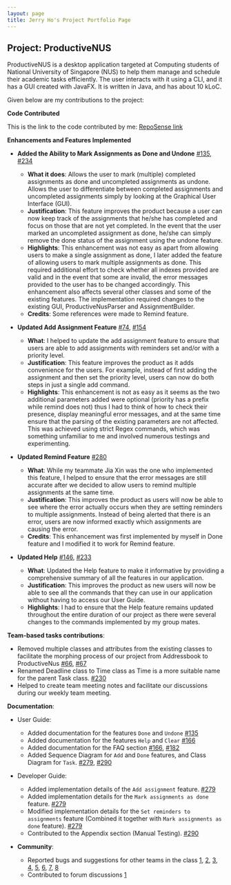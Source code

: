 ```yaml
---
layout: page
title: Jerry Ho's Project Portfolio Page
---
```


## Project: ProductiveNUS

ProductiveNUS is a desktop application targeted at Computing students of National University of Singapore (NUS) to help them manage and schedule their academic tasks efficiently. The user interacts with it using a CLI, and it has a GUI created with JavaFX. It is written in Java, and has about 10 kLoC.

Given below are my contributions to the project:

**Code Contributed**

This is the link to the code contributed by me: [RepoSense link](https://nus-cs2103-ay2021s1.github.io/tp-dashboard/#breakdown=true&search=printinghelloworld)

**Enhancements and Features Implemented**
 
* **Added the Ability to Mark Assignments as Done and Undone** [\#135](https://github.com/AY2021S1-CS2103T-F11-3/tp/pull/135), [\#234](https://github.com/AY2021S1-CS2103T-F11-3/tp/pull/234)
    * **What it does**: Allows the user to mark (multiple) completed assignments as done and uncompleted assignments as undone. Allows the user to differentiate between completed assignments and uncompleted assignments simply by looking at the Graphical User Interface (GUI). 
    * **Justification**: This feature improves the product because a user can now keep track of the assignments that he/she has completed and focus on those that are not yet completed. In the event that the user marked an uncompleted assignment as done, he/she can simply remove the done status of the assignment using the undone feature.
    * **Highlights**: This enhancement was not easy as apart from allowing users to make a single assignment as done, I later added the feature of allowing users to mark multiple assignments as done. This required additional effort to check whether all indexes provided are valid and in the event that some are invalid, the error messages provided to the user has to be changed accordingly. 
    This enhancement also affects several other classes and some of the existing features. The implementation required changes to the existing GUI, ProductiveNusParser and AssignmentBuilder.
    * **Credits**: Some references were made to Remind feature.

* **Updated Add Assignment Feature** [\#74](https://github.com/AY2021S1-CS2103T-F11-3/tp/pull/74), [\#154](https://github.com/AY2021S1-CS2103T-F11-3/tp/pull/154)
    * **What**: I helped to update the add assignment feature to ensure that users are able to add assignments with reminders set and/or with a priority level. 
    * **Justification**: This feature improves the product as it adds convenience for the users. For example, instead of first adding the assignment and then set the priority level, users can now do both steps in just a single add command.
    * **Highlights**: This enhancement is not as easy as it seems as the two additional parameters added were optional (priority has a prefix while remind does not) thus I had to think of how to check their presence, display meaningful error messages, and at the same time ensure that the parsing of the existing parameters are not affected.
  This was achieved using strict Regex commands, which was something unfamiliar to me and involved numerous testings and experimenting.     
  
* **Updated Remind Feature** [\#280](https://github.com/AY2021S1-CS2103T-F11-3/tp/pull/280)
    * **What**: While my teammate Jia Xin was the one who implemented this feature, I helped to ensure that the error messages are still accurate after we decided to allow users to remind multiple assignments at the same time.
    * **Justification**: This improves the product as users will now be able to see where the error actually occurs when they are setting reminders to multiple assignments. Instead of being alerted that there is an error, users are now informed exactly which assignments are causing the error.
    * **Credits**: This enhancement was first implemented by myself in Done feature and I modified it to work for Remind feature.  

* **Updated Help** [\#146](https://github.com/AY2021S1-CS2103T-F11-3/tp/pull/146), [\#233](https://github.com/AY2021S1-CS2103T-F11-3/tp/pull/233)
    * **What**: Updated the Help feature to make it informative by providing a comprehensive summary of all the features in our application.
    * **Justification**: This improves the product as new users will now be able to see all the commands that they can use in our application without having to access our User Guide. 
    * **Highlights**: I had to ensure that the Help feature remains updated throughout the entire duration of our project as there were several changes to the commands implemented by my group mates.

**Team-based tasks contributions**:
  * Removed multiple classes and attributes from the existing classes to facilitate the morphing process of our project from Addressbook to ProductiveNus [\#66](https://github.com/AY2021S1-CS2103T-F11-3/tp/pull/66), [\#67](https://github.com/AY2021S1-CS2103T-F11-3/tp/pull/67)
  * Renamed Deadline class to Time class as Time is a more suitable name for the parent Task class. [\#230](https://github.com/AY2021S1-CS2103T-F11-3/tp/pull/230)
  * Helped to create team meeting notes and facilitate our discussions during our weekly team meeting. 

**Documentation**:
  * User Guide:
    * Added documentation for the features `Done` and `Undone` [\#135](https://github.com/AY2021S1-CS2103T-F11-3/tp/pull/135)
    * Added documentation for the features `Help` and `Clear` [\#166](https://github.com/AY2021S1-CS2103T-F11-3/tp/pull/166)
    * Added documentation for the FAQ section [\#166](https://github.com/AY2021S1-CS2103T-F11-3/tp/pull/166), [\#182](https://github.com/AY2021S1-CS2103T-F11-3/tp/pull/182)
    * Added Sequence Diagram for `Add` and `Done` features, and Class Diagram for `Task`. [\#279](https://github.com/AY2021S1-CS2103T-F11-3/tp/pull/279), [\#290](https://github.com/AY2021S1-CS2103T-F11-3/tp/pull/290)
    
  * Developer Guide:
    * Added implementation details of the `Add assignment` feature. [\#279](https://github.com/AY2021S1-CS2103T-F11-3/tp/pull/279)
    * Added implementation details for the `Mark assignments as done` feature. [\#279](https://github.com/AY2021S1-CS2103T-F11-3/tp/pull/279)
    * Modified implementation details for the `Set reminders to assignments` feature (Combined it together with `Mark assignments as done` feature). [\#279](https://github.com/AY2021S1-CS2103T-F11-3/tp/pull/279)
    * Contributed to the Appendix section (Manual Testing). [\#290](https://github.com/AY2021S1-CS2103T-F11-3/tp/pull/290)

* **Community**:
  * Reported bugs and suggestions for other teams in the class [1](https://github.com/AY2021S1-CS2103T-W10-1/tp/issues/223), [2](https://github.com/AY2021S1-CS2103T-W10-1/tp/issues/222), [3](https://github.com/AY2021S1-CS2103T-W10-1/tp/issues/217), [4](https://github.com/AY2021S1-CS2103T-W10-1/tp/issues/219), [5](https://github.com/AY2021S1-CS2103T-W10-1/tp/issues/220), [6](https://github.com/AY2021S1-CS2103T-W10-1/tp/issues/221), [7](https://github.com/AY2021S1-CS2103T-W10-1/tp/issues/216), [8](https://github.com/AY2021S1-CS2103T-W10-1/tp/issues/218)
  * Contributed to forum discussions [1](https://github.com/nus-cs2103-AY2021S1/forum/issues/359)

